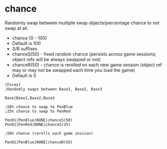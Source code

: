 # chance

Randomly swap between multiple swap objects/percentage chance to not swap at all.

- chance (0 - 100)
- Default is 100
- S/R suffixes
- chanceS(50) - fixed random chance (persists across game sessions; object refs will be always swapped or not)
- chanceR(50) - chance is rerolled on each new game session (object ref may or may not be swapped each time you load the game)
- Default is S

```
[Forms]
﻿;Randomly swaps between Base1, Base2, Base3

Base|Base1,Base2,Base3

;50% chance to swap to PenBlue
;25% chance to swap to PenRed

Pen01|PenBlue|NONE|chanceS(50)
Pen01|PenRed|NONE|chanceS(25)
```

```
;50% chance (rerolls each game session)

Pen01|PenBlue|NONE|chanceR(50)
```
